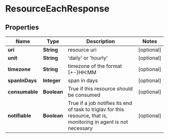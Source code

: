 
# ResourceEachResponse

## Properties
Name | Type | Description | Notes
------------ | ------------- | ------------- | -------------
**uri** | **String** | resource uri |  [optional]
**unit** | **String** | &#39;daily&#39; or &#39;hourly&#39; |  [optional]
**timezone** | **String** | timezone of the format [+-]HH:MM |  [optional]
**spanInDays** | **Integer** | span in days |  [optional]
**consumable** | **Boolean** | True if this resource should be consumed |  [optional]
**notifiable** | **Boolean** | True if a job notifies its end of task to triglav for this resource, that is, monitoring in agent is not necessary |  [optional]



